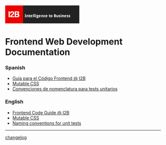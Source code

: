 ![I2B](images/i2blogo.png)

Frontend Web Development Documentation
=====

### Spanish

- [Guía para el Código Frontend @ I2B](guia-frontend_ES.md)
- [Mutable CSS](mutable-css_ES.md)
- [Convenciones de nomenclatura para tests unitarios](convenciones-nomenclatura-tests-unitarios_ES.md)

### English

- [Frontend Code Guide @ I2B](frontend-guide_EN.md)
- [Mutable CSS](mutable-css_EN.md)
- [Naming conventions for unit tests](naming-conventions-for-unit-tests_EN.md)


---
[changelog](changelog.md)